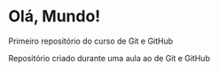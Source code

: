 # Olá, Mundo!
Primeiro repositório do curso de Git e GitHub

Repositório criado durante uma aula ao de Git e GitHub
